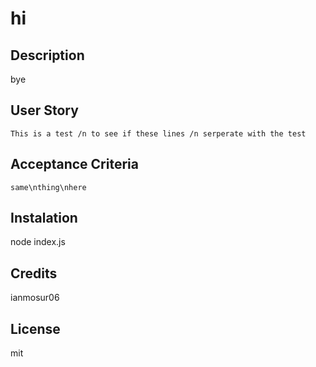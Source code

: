 # hi


## Description
bye

## User Story
```This is a test /n to see if these lines /n serperate with the test```


## Acceptance Criteria
```same\nthing\nhere``` 


## Instalation
node index.js

## Credits
ianmosur06

## License
mit


